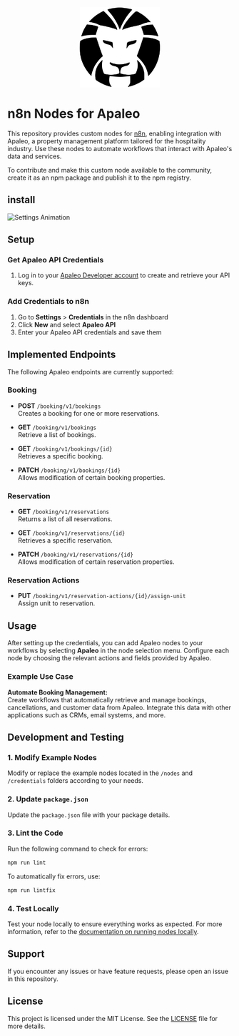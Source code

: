 <p align="center">
  <img width="180" height="180" src="/nodes/ApaleoAPI/apaleo.svg">
</p>


# n8n Nodes for Apaleo

This repository provides custom nodes for [n8n](https://n8n.io), enabling integration with Apaleo, a property management platform tailored for the hospitality industry. Use these nodes to automate workflows that interact with Apaleo's data and services.

To contribute and make this custom node available to the community, create it as an npm package and publish it to the npm registry.

## install

![Settings Animation](install.gif)

## Setup

### Get Apaleo API Credentials

1. Log in to your [Apaleo Developer account](https://developer.apaleo.com) to create and retrieve your API keys.

### Add Credentials to n8n

1. Go to **Settings** > **Credentials** in the n8n dashboard
2. Click **New** and select **Apaleo API**
3. Enter your Apaleo API credentials and save them

## Implemented Endpoints

The following Apaleo endpoints are currently supported:

### Booking

- **POST** `/booking/v1/bookings`  
  Creates a booking for one or more reservations.

- **GET** `/booking/v1/bookings`  
   Retrieve a list of bookings.

- **GET** `/booking/v1/bookings/{id}`  
  Retrieves a specific booking.

- **PATCH** `/booking/v1/bookings/{id}`  
  Allows modification of certain booking properties.

### Reservation

- **GET** `/booking/v1/reservations`  
  Returns a list of all reservations.

- **GET** `/booking/v1/reservations/{id}`  
  Retrieves a specific reservation.

- **PATCH** `/booking/v1/reservations/{id}`  
  Allows modification of certain reservation properties.

### Reservation Actions

- **PUT** `/booking/v1/reservation-actions/{id}/assign-unit`  
  Assign unit to reservation.

## Usage

After setting up the credentials, you can add Apaleo nodes to your workflows by selecting **Apaleo** in the node selection menu. Configure each node by choosing the relevant actions and fields provided by Apaleo.

### Example Use Case

**Automate Booking Management:**  
Create workflows that automatically retrieve and manage bookings, cancellations, and customer data from Apaleo. Integrate this data with other applications such as CRMs, email systems, and more.

## Development and Testing

### 1. Modify Example Nodes

Modify or replace the example nodes located in the `/nodes` and `/credentials` folders according to your needs.

### 2. Update `package.json`

Update the `package.json` file with your package details.

### 3. Lint the Code

Run the following command to check for errors:

```bash
npm run lint
```

To automatically fix errors, use:

```bash
npm run lintfix
```

### 4. Test Locally

Test your node locally to ensure everything works as expected. For more information, refer to the [documentation on running nodes locally](https://docs.n8n.io/nodes/creating-nodes/testing/).

## Support

If you encounter any issues or have feature requests, please open an issue in this repository.

## License

This project is licensed under the MIT License. See the [LICENSE](LICENSE) file for more details.
